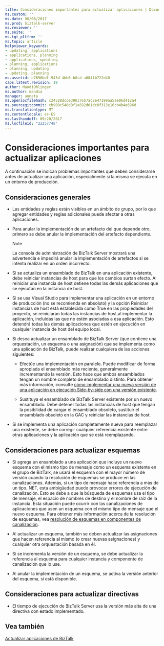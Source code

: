 ```yaml
---
title: Consideraciones importantes para actualizar aplicaciones | Documentos de Microsoft
ms.custom: ''
ms.date: 06/08/2017
ms.prod: biztalk-server
ms.reviewer: ''
ms.suite: ''
ms.tgt_pltfrm: ''
ms.topic: article
helpviewer_keywords:
- updating, applications
- applications, planning
- applications, updating
- planning, applications
- planning, updating
- updating, planning
ms.assetid: e7690bdf-943d-4bb6-b8cd-a6841b722d40
caps.latest.revision: 19
author: MandiOhlinger
ms.author: mandia
manager: anneta
ms.openlocfilehash: c24528dcce390376b7ac2e47199aa5ae06d412a4
ms.sourcegitcommit: cb908c540d8f1a692d01dc8f313e16cb4b4e696d
ms.translationtype: MT
ms.contentlocale: es-ES
ms.lasthandoff: 09/20/2017
ms.locfileid: "22257748"
---
```

# <a name="important-considerations-for-updating-applications"></a>Consideraciones importantes para actualizar aplicaciones
A continuación se indican problemas importantes que deben considerarse antes de actualizar una aplicación, especialmente si la misma se ejecuta en un entorno de producción.  
  
## <a name="general-considerations"></a>Consideraciones generales  
  
-   Las entidades y reglas están visibles en un ámbito de grupo, por lo que agregar entidades y reglas adicionales puede afectar a otras aplicaciones.  
  
-   Para anular la implementación de un artefacto del que depende otro, primero se debe anular la implementación del artefacto dependiente.  
  
    > [!NOTE]
    >  La consola de administración de BizTalk Server mostrará una advertencia e impedirá anular la implementación de artefactos si se intenta realizar en un orden incorrecto.  
  
-   Si se actualiza un ensamblado de BizTalk en una aplicación existente, debe reiniciar instancias de host para que los cambios surtan efecto. Al reiniciar una instancia de host detiene todas las demás aplicaciones que se ejecutan en la instancia de host.  
  
-   Si se usa Visual Studio para implementar una aplicación en un entorno de producción (no se recomienda en absoluto) y la opción Reiniciar instancias de host está establecida como True en las propiedades del proyecto, se reiniciarán todas las instancias de host al implementar la aplicación, incluidas las que no estén asociadas a esa aplicación. Esto detendrá todas las demás aplicaciones que estén en ejecución en cualquier instancia de host del equipo local.  
  
-   Si desea actualizar un ensamblado de BizTalk Server (que contiene una orquestación, un esquema o una asignación) que se implementa como una aplicación de BizTalk, puede realizar cualquiera de las acciones siguientes:  
  
    -   Efectúe una implementación en paralelo. Puede modificar de forma apropiada el ensamblado más reciente, generalmente incrementando la versión. Esto hace que ambos ensamblados tengan un nombre completo de ensamblado distinto. Para obtener más información, consulte [cómo implementar una nueva versión de una aplicación en ejecución Side-by-side con una versión existente](../core/deploy-new-application-version-to-run-side-by-side-with-existing-version.md).  
  
    -   Sustituya el ensamblado de BizTalk Server existente por un nuevo ensamblado. Debe detener todas las instancias de host que tengan la posibilidad de cargar el ensamblado obsoleto, sustituir el ensamblado obsoleto en la GAC y reiniciar las instancias de host.  
  
-   Si se implementa una aplicación completamente nueva para reemplazar una existente, se debe corregir cualquier referencia existente entre otras aplicaciones y la aplicación que se está reemplazando.  
  
## <a name="considerations-for-updating-schemas"></a>Consideraciones para actualizar esquemas  
  
-   Si agrega un ensamblado a una aplicación que incluye un nuevo esquema con el mismo tipo de mensaje como un esquema existente en el grupo de BizTalk, se usará el esquema con el mayor número de versión cuando la resolución de esquemas se produce en las canalizaciones. Además, si un tipo de mensaje hace referencia a más de un tipo. NET, esta ambigüedad puede provocar errores de ejecución de canalización. Esto se debe a que la búsqueda de esquemas usa el tipo de mensaje, el espacio de nombres de destino y el nombre de raíz de la instancia. Esta situación puede ocurrir con las canalizaciones de aplicaciones que usen un esquema con el mismo tipo de mensaje que el nuevo esquema. Para obtener más información acerca de la resolución de esquemas, vea [resolución de esquemas en componentes de canalización](../core/schema-resolution-in-pipeline-components.md).  
  
-   Al actualizar un esquema, también se deben actualizar las asignaciones que hacen referencia al mismo (o crear nuevas asignaciones) y cualquier otra orquestación basada en él.  
  
-   Si se incrementa la versión de un esquema, se debe actualizar la referencia al esquema para cualquier instancia y componente de canalización que lo use.  
  
-   Al anular la implementación de un esquema, se activa la versión anterior del esquema, si está disponible.  
  
## <a name="considerations-for-updating-policies"></a>Consideraciones para actualizar directivas  
  
-   El tiempo de ejecución de BizTalk Server usa la versión más alta de una directiva con estado implementado.  
  
## <a name="see-also"></a>Vea también  
 [Actualizar aplicaciones de BizTalk](../core/updating-biztalk-applications.md)
